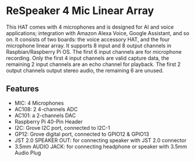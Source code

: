 <!--
---
name: ReSpeaker 4 Mic Linear Array
class: board
type: audio
formfactor: phat
manufacturer: seeed
description: 4 mic linear array for Raspberry Pi to build AI and voice applications
url: http://wiki.seeedstudio.com/ReSpeaker_4-Mic_Linear_Array_Kit_for_Raspberry_Pi/
buy: https://www.seeedstudio.com/ReSpeaker-4-Mic-Linear-Array-Kit-for-Raspberry-Pi-p-3066.html
image: 'respeaker-4-mic-linear-array.png'
pincount: 40
eeprom: no
power:
  '2':
  '4':
  '17':
ground:
  '6':
  '9':
  '14':
  '20':
  '25':
  '30':
  '34':
  '39':
pin:
  '3':
    mode: i2c
  '5':
    mode: i2c
  '12':
    mode: i2s
  '19':
    mode: i2s
  '35':
     mode: i2s
  '38':
     mode: i2s
  '40':
     mode: i2s
  '32':
    name: GP12 pin 4
  '33':
    name: GP12 pin 3
-->
# ReSpeaker 4 Mic Linear Array

This HAT comes with 4 microphones and is designed for AI and voice applications; integration with Amazon Alexa Voice, Google Assistant, and so on. It consists of two boards: the voice accessory HAT, and the four microphone linear array. It supports 8 input and 8 output channels in Raspbian/Raspberry Pi OS. The first 6 input channels are for microphone recording. Only the first 4 input channels are valid capture data, the remaining 2 input channels are an echo channel for playback. The first 2 output channels output stereo audio, the remaining 6 are unused.

## Features

* MIC: 4 Microphones
* AC108: 2 4-channels ADC
* AC101: a 2-channels DAC
* Raspberry Pi 40-Pin Header
* I2C: Grove I2C port, connected to I2C-1
* GP12: Grove digital port, connected to GPIO12 & GPIO13
* JST 2.0 SPEAKER OUT: for connecting speaker with JST 2.0 connector
* 3.5mm AUDIO JACK: for connecting headphone or speaker with 3.5mm Audio Plug